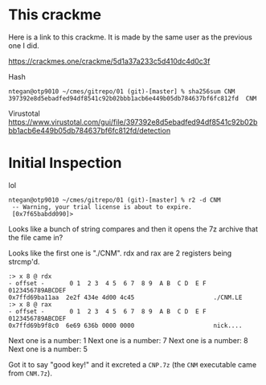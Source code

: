 This crackme
============
Here is a link to this crackme.
It is made by the same user as the previous one I did.

https://crackmes.one/crackme/5d1a37a233c5d410dc4d0c3f

Hash  
```
ntegan@otp9010 ~/cmes/gitrepo/01 (git)-[master] % sha256sum CNM 
397392e8d5ebadfed94df8541c92b02bbb1acb6e449b05db784637bf6fc812fd  CNM
```

Virustotal  
https://www.virustotal.com/gui/file/397392e8d5ebadfed94df8541c92b02bbb1acb6e449b05db784637bf6fc812fd/detection










Initial Inspection
==================

lol  
```
ntegan@otp9010 ~/cmes/gitrepo/01 (git)-[master] % r2 -d CNM 
 -- Warning, your trial license is about to expire.
 [0x7f65babdd090]> 
```

Looks like a bunch of string compares and then it opens the 7z archive
that the file came in?


Looks like the first one is "./CNM".
rdx and rax are 2 registers being strcmp'd.
```
:> x 8 @ rdx
- offset -       0 1  2 3  4 5  6 7  8 9  A B  C D  E F  0123456789ABCDEF
0x7ffd69ba11aa  2e2f 434e 4d00 4c45                      ./CNM.LE
:> x 8 @ rax
- offset -       0 1  2 3  4 5  6 7  8 9  A B  C D  E F  0123456789ABCDEF
0x7ffd69b9f8c0  6e69 636b 0000 0000                      nick....
```

Next one is a number: 1
Next one is a number: 7
Next one is a number: 8
Next one is a number: 5


Got it to say "good key!" and it excreted a `CNP.7z` 
(the `CNM` executable came from `CNM.7z`).



